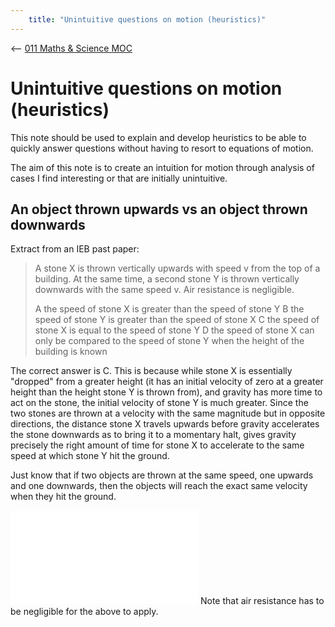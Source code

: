 ```yaml
---
    title: "Unintuitive questions on motion (heuristics)"
---
```

<-- [011 Maths & Science MOC](011%20Maths%20&%20Science%20MOC.md)

# Unintuitive questions on motion (heuristics)

This note should be used to explain and develop heuristics to be able to quickly answer questions without having to resort to equations of motion.

The aim of this note is to create an intuition for motion through analysis of cases I find interesting or that are initially unintuitive.

## An object thrown upwards vs an object thrown downwards

Extract from an IEB past paper:
> A stone X is thrown vertically upwards with speed v from the top of a building. At the same time, a second stone Y is thrown vertically downwards with the same speed v. Air resistance is negligible.
> 
> A            the speed of stone X is greater than the speed of stone Y
>B            the speed of stone Y is greater than the speed of stone X
>C            the speed of stone X is equal to the speed of stone Y
>D             the speed of stone X can only be compared to the speed of stone Y when the height of the building is known

The correct answer is C.
This is because while stone X is essentially "dropped" from a greater height (it has an initial velocity of zero at a greater height than the height stone Y is thrown from), and gravity has more time to act on the stone, the initial velocity of stone Y is much greater. Since the two stones are thrown at a velocity with the same magnitude but in opposite directions, the distance stone X travels upwards before gravity accelerates the stone downwards as to bring it to a momentary halt, gives gravity precisely the right amount of time for stone X to accelerate to the same speed at which stone Y hit the ground. 

Just know that if two objects are thrown at the same speed, one upwards and one downwards, then the objects will reach the exact same velocity when they hit the ground.

![Unintuitive questions on motion (heuristics)_2021-10-24 16.59.28.excalidraw.md](Unintuitive%20questions%20on%20motion%20(heuristics)_2021-10-24%2016.59.28.excalidraw.md)
Note that air resistance has to be negligible for the above to apply.